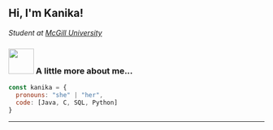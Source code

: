 <h2> Hi, I'm Kanika! </h2>

<p><em>Student at <a href="https://www.mcgill.ca/">McGill University</a>

</em></p>




### <img src="https://media.giphy.com/media/VgCDAzcKvsR6OM0uWg/giphy.gif" width="50"> A little more about me...  

```javascript
const kanika = {
  pronouns: "she" | "her",
  code: [Java, C, SQL, Python]
}
```

---
